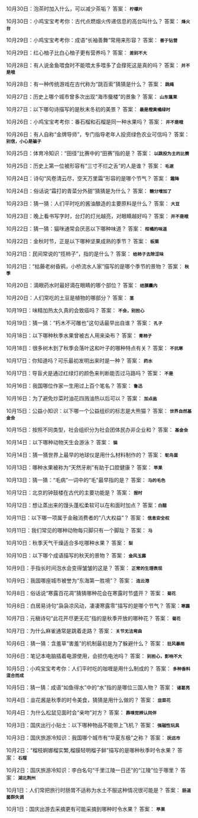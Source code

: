 10月30日：泡茶时加入什么，可以减少茶垢？ 答案： **`柠檬片`**

10月30日：小鸡宝宝考考你：古代点燃烟火传递信息的高台叫什么？ 答案： **`烽火台`**

10月29日：小鸡宝宝考考你：成语“长袖善舞”常用来形容？ 答案： **`善于钻营`**

10月29日：红心柚子比白心柚子更有营养吗？ 答案： **`差别不大`**

10月28日：有人说金鱼喂食时不能喂太多喂多了会撑死这是真的吗？ 答案： **`并不是哦`**

10月28日：有一种传统游戏在古代称为“跳百索”猜猜是什么？ 答案： **`跳绳`**

10月27日：历史上哪个城市曾多次出现“海市蜃楼”的景象？ 答案： **`山东蓬莱`**

10月27日：以下哪句诗描写的是秋末冬初的美景？ 答案： **`最是橙黄橘绿时`**

10月26日：小鸡宝宝考考你：番石榴和石榴是同一种水果吗？ 答案： **`并不是哦`**

10月26日：有人自称“金牌导师”，专门指导老年人投资绿色农业可信吗？ 答案： **`别信，小心是骗子`**

10月25日：体育冷知识：“田径”比赛中的“田赛”指的是？ 答案： **`以跳投为主的比赛`**

10月25日：历史上第一位被形容有“三寸不烂之舌”的人是谁？ 答案： **`毛遂`**

10月24日：诗句“风卷清云尽，空天万里霜”形容的是哪个节气？ 答案： **`霜降`**

10月24日：俗话说“霜打的青菜分外甜”猜猜是为什么？ 答案： **`糖分增加了`**

10月23日：猜一猜：人们平时吃的酱油酿造的主要原料是什么？ 答案： **`大豆`**

10月23日：晚上看书写字时，台灯的灯光越亮，对眼睛越好吗？ 答案： **`并不是哦`**

10月22日：猜一猜：猫咪通常会厌恶以下哪种味道？ 答案： **`柑橘的味道`**

10月22日：金秋时节，正是以下哪种坚果成熟的季节？ 答案： **`板栗`**

10月21日：民间常说的“揽柿子”，指的是什么？ 答案： **`给柿子去除涩味`**

10月21日：“枯藤老树昏鸦，小桥流水人家”描写的是哪个季节的景物？ 答案： **`秋季`**

10月20日：滴眼药水时最好滴在眼睛的哪个部位？ 答案： **`结膜囊内`**

10月20日：人们常吃的土豆是植物的哪部分？ 答案： **`茎`**

10月19日：味精加热太久真的会致癌吗？ 答案： **`不会，别担心`**

10月19日：猜一猜：“朽木不可雕也”这句话最早出自谁？ 答案： **`孔子`**

10月18日：以下哪种秋季水果曾被古人用来染布？ 答案： **`青柿子`**

10月18日：很多树木到了秋季会落叶这和叶子的哪种特点有关？ 答案： **`不抗寒`**

10月17日：你知道吗？可乐最初发明出来时是一种？ 答案： **`药水`**

10月17日：导盲犬是通过红绿灯的颜色来判断能否过马路吗？ 答案： **`不是`**

10月16日：我国哪位作家一生用过上百个笔名？ 答案： **`鲁迅`**

10月16日：为了避免炒菜时油花四溅油热以后可以？ 答案： **`加点盐`**

10月15日：公益小知识：以下哪一个公益组织的标志是大熊猫？ 答案： **`世界自然基金会`**

10月15日：按照不同类型，社会组织分为社会团体民办非企业和？ 答案： **`基金会`**

10月14日：以下哪种动物天生会游泳？ 答案： **`猫`**

10月14日：猜一猜世界上最早的地球仪是用什么材料制作的？ 答案： **`鸵鸟蛋`**

10月13日：哪种水果被称为“天然牙刷”有助于口腔健康？ 答案： **`苹果`**

10月13日：猜一猜：“毛病”一词中的“毛”最早指的是？ 答案： **`马的毛色`**

10月12日：北京的钟鼓楼在古代的主要功能是？ 答案： **`报时`**

10月12日：想让蒸出来的馒头蓬松柔软可以在和面时加点？ 答案：**`白醋 `**

10月11日：以下哪一项属于金融消费者的“八大权益”？ 答案： **`信息安全权`**

10月11日：我们常见的哪种动物每只脚只有一个脚趾？ 答案： **`马`**

10月10日：秋季天气干燥适合多吃哪种水果？ 答案： **`梨`**

10月10日：以下哪个成语描写的秋天的景物？ 答案： **`金风玉露`**

10月9日：手指长时间泡水会变得皱皱的这是？ 答案： **`正常的生理表现`**

10月9日：我国哪座城市被誉为“东海第一胜境”？ 答案： **`连云港`**

10月8日：俗话说“寒露百花凋”猜猜哪种花会在寒露时节盛开？ 答案： **`菊花`**

10月8日：白居易诗句“袅袅凉风动，凄凄寒露零”描写的是哪个节气？ 答案：**`寒露`** 

10月7日：元稹诗句“此花开尽更无花”指的是秋季开放的哪种花？ 答案： **`菊花`**

10月7日：为什么麻雀通常是跳着走路？ 答案： **`关节无法弯曲`**

10月6日：猜一猜：含羞草“害羞”的机制最初是为了躲避什么？ 答案： **`狂风暴雨`** 

10月6日：笔记本电脑插着电源使用，会损伤电池吗？ 答案： **`别担心，影响不大`** 

10月5日：小鸡宝宝考考你：人们平时吃的咖喱是用什么制成的？ 答案： **`多种香料混合而成`** 

10月5日：猜一猜：成语“如鱼得水”中的“水”指的是哪位三国人物？ 答案： **`诸葛亮`** 

10月4日：韭花酱是秋季的时令美食，猜猜是用什么做的？ 答案： **`韭菜花`** 

10月4日：为什么松鼠见面时会“亲吻”对方？ 答案： **`靠嗅觉辨认同伴`** 

10月3日：国庆出行小贴士：以下哪种物品不能带上飞机？ 答案： **`强磁性玩具`** 

10月3日：国庆旅游冷知识：我国哪个城市有“华夏东极”之称？ 答案： **`抚远市`** 

10月2日：“榴枝婀娜榴实繁,榴膜轻明榴子鲜”描写的是哪种秋季时令水果？  答案： **`石榴`** 

10月2日：国庆旅游冷知识：李白名句“千里江陵一日还”的“江陵”位于哪里？ 答案： **`湖北荆州`** 

10月1日：人们常把旅行时肠胃不适称为水土不服这种情况很可能是？  答案： **`肠道菌群失调`** 

10月1日：国庆出游去采摘更有可能采摘到哪种时令水果？  答案： **`苹果`**
